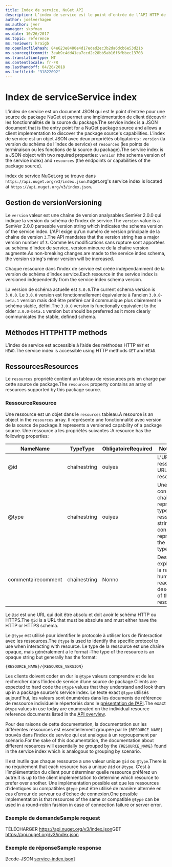 ```yaml
---
title: Index de service, NuGet API
description: L’index de service est le point d’entrée de l’API HTTP de NuGet et énumère les fonctionnalités du serveur.
author: joelverhagen
ms.author: jver
manager: skofman
ms.date: 10/26/2017
ms.topic: reference
ms.reviewer: kraigb
ms.openlocfilehash: 84e623e8480e4d17edad2ec3b2da6dcb6e53d21b
ms.sourcegitcommit: 3eab9c4dd41ea7ccd2c28bb5ab16f6fbbec13708
ms.translationtype: MT
ms.contentlocale: fr-FR
ms.lasthandoff: 04/26/2018
ms.locfileid: "31822092"
---
```

# <a name="service-index"></a><span data-ttu-id="e83c1-103">Index de service</span><span class="sxs-lookup"><span data-stu-id="e83c1-103">Service index</span></span>

<span data-ttu-id="e83c1-104">L’index de service est un document JSON qui est le point d’entrée pour une source de package NuGet et permet une implémentation de client découvrir les fonctionnalités de la source du package.</span><span class="sxs-lookup"><span data-stu-id="e83c1-104">The service index is a JSON document that is the entry point for a NuGet package source and allows a client implementation to discover the package source's capabilities.</span></span> <span data-ttu-id="e83c1-105">L’index de service est un objet JSON avec deux propriétés obligatoires : `version` (la version du schéma de l’index de service) et `resources` (les points de terminaison ou les fonctions de la source du package).</span><span class="sxs-lookup"><span data-stu-id="e83c1-105">The service index is a JSON object with two required properties: `version` (the schema version of the service index) and `resources`  (the endpoints or capabilities of the package source).</span></span>

<span data-ttu-id="e83c1-106">index de service NuGet.org se trouve dans `https://api.nuget.org/v3/index.json`.</span><span class="sxs-lookup"><span data-stu-id="e83c1-106">nuget.org's service index is located at `https://api.nuget.org/v3/index.json`.</span></span>

## <a name="versioning"></a><span data-ttu-id="e83c1-107">Gestion de version</span><span class="sxs-lookup"><span data-stu-id="e83c1-107">Versioning</span></span>

<span data-ttu-id="e83c1-108">Le `version` valeur est une chaîne de version analysables SemVer 2.0.0 qui indique la version du schéma de l’index de service.</span><span class="sxs-lookup"><span data-stu-id="e83c1-108">The `version` value is a SemVer 2.0.0 parseable version string which indicates the schema version of the service index.</span></span> <span data-ttu-id="e83c1-109">L’API exige qu’un numéro de version principale de la chaîne de version `3`.</span><span class="sxs-lookup"><span data-stu-id="e83c1-109">The API mandates that the version string has a major version number of `3`.</span></span> <span data-ttu-id="e83c1-110">Comme les modifications sans rupture sont apportées au schéma d’index de service, version mineure de la chaîne version augmente.</span><span class="sxs-lookup"><span data-stu-id="e83c1-110">As non-breaking changes are made to the service index schema, the version string's minor version will be increased.</span></span>

<span data-ttu-id="e83c1-111">Chaque ressource dans l’index de service est créée indépendamment de la version de schéma d’index service.</span><span class="sxs-lookup"><span data-stu-id="e83c1-111">Each resource in the service index is versioned independently from the service index schema version.</span></span>

<span data-ttu-id="e83c1-112">La version de schéma actuelle est `3.0.0`.</span><span class="sxs-lookup"><span data-stu-id="e83c1-112">The current schema version is `3.0.0`.</span></span> <span data-ttu-id="e83c1-113">Le `3.0.0` version est fonctionnellement équivalente à l’ancien `3.0.0-beta.1` version mais doit être préféré car il communique plus clairement le schéma stable, défini.</span><span class="sxs-lookup"><span data-stu-id="e83c1-113">The `3.0.0` version is functionally equivalent to the older `3.0.0-beta.1` version but should be preferred as it more clearly communicates the stable, defined schema.</span></span>

## <a name="http-methods"></a><span data-ttu-id="e83c1-114">Méthodes HTTP</span><span class="sxs-lookup"><span data-stu-id="e83c1-114">HTTP methods</span></span>

<span data-ttu-id="e83c1-115">L’index de service est accessible à l’aide des méthodes HTTP `GET` et `HEAD`.</span><span class="sxs-lookup"><span data-stu-id="e83c1-115">The service index is accessible using HTTP methods `GET` and `HEAD`.</span></span>

## <a name="resources"></a><span data-ttu-id="e83c1-116">Ressources</span><span class="sxs-lookup"><span data-stu-id="e83c1-116">Resources</span></span>

<span data-ttu-id="e83c1-117">Le `resources` propriété contient un tableau de ressources pris en charge par cette source de package.</span><span class="sxs-lookup"><span data-stu-id="e83c1-117">The `resources` property contains an array of resources supported by this package source.</span></span>

### <a name="resource"></a><span data-ttu-id="e83c1-118">Ressource</span><span class="sxs-lookup"><span data-stu-id="e83c1-118">Resource</span></span>

<span data-ttu-id="e83c1-119">Une ressource est un objet dans le `resources` tableau.</span><span class="sxs-lookup"><span data-stu-id="e83c1-119">A resource is an object in the `resources` array.</span></span> <span data-ttu-id="e83c1-120">Il représente une fonctionnalité avec version de la source de package.</span><span class="sxs-lookup"><span data-stu-id="e83c1-120">It represents a versioned capability of a package source.</span></span> <span data-ttu-id="e83c1-121">Une ressource a les propriétés suivantes :</span><span class="sxs-lookup"><span data-stu-id="e83c1-121">A resource has the following properties:</span></span>

<span data-ttu-id="e83c1-122">Name</span><span class="sxs-lookup"><span data-stu-id="e83c1-122">Name</span></span>          | <span data-ttu-id="e83c1-123">Type</span><span class="sxs-lookup"><span data-stu-id="e83c1-123">Type</span></span>   | <span data-ttu-id="e83c1-124">Obligatoire</span><span class="sxs-lookup"><span data-stu-id="e83c1-124">Required</span></span> | <span data-ttu-id="e83c1-125">Notes</span><span class="sxs-lookup"><span data-stu-id="e83c1-125">Notes</span></span>
------------- | ------ | -------- | -----
@id           | <span data-ttu-id="e83c1-126">chaîne</span><span class="sxs-lookup"><span data-stu-id="e83c1-126">string</span></span> | <span data-ttu-id="e83c1-127">oui</span><span class="sxs-lookup"><span data-stu-id="e83c1-127">yes</span></span>      | <span data-ttu-id="e83c1-128">L’URL de la ressource</span><span class="sxs-lookup"><span data-stu-id="e83c1-128">The URL to the resource</span></span>
@type         | <span data-ttu-id="e83c1-129">chaîne</span><span class="sxs-lookup"><span data-stu-id="e83c1-129">string</span></span> | <span data-ttu-id="e83c1-130">oui</span><span class="sxs-lookup"><span data-stu-id="e83c1-130">yes</span></span>      | <span data-ttu-id="e83c1-131">Une constante de chaîne qui représente le type de ressource</span><span class="sxs-lookup"><span data-stu-id="e83c1-131">A string constant representing the resource type</span></span>
<span data-ttu-id="e83c1-132">commentaire</span><span class="sxs-lookup"><span data-stu-id="e83c1-132">comment</span></span>       | <span data-ttu-id="e83c1-133">chaîne</span><span class="sxs-lookup"><span data-stu-id="e83c1-133">string</span></span> | <span data-ttu-id="e83c1-134">Non</span><span class="sxs-lookup"><span data-stu-id="e83c1-134">no</span></span>       | <span data-ttu-id="e83c1-135">Description explicite de la ressource</span><span class="sxs-lookup"><span data-stu-id="e83c1-135">A human readable description of the resource</span></span>

<span data-ttu-id="e83c1-136">Le `@id` est une URL qui doit être absolu et doit avoir le schéma HTTP ou HTTPS.</span><span class="sxs-lookup"><span data-stu-id="e83c1-136">The `@id` is a URL that must be absolute and must either have the HTTP or HTTPS schema.</span></span>

<span data-ttu-id="e83c1-137">Le `@type` est utilisé pour identifier le protocole à utiliser lors de l’interaction avec les ressources.</span><span class="sxs-lookup"><span data-stu-id="e83c1-137">The `@type` is used to identify the specific protocol to use when interacting with resource.</span></span> <span data-ttu-id="e83c1-138">Le type de la ressource est une chaîne opaque, mais généralement a le format :</span><span class="sxs-lookup"><span data-stu-id="e83c1-138">The type of the resource is an opaque string but generally has the format:</span></span>

    {RESOURCE_NAME}/{RESOURCE_VERSION}

<span data-ttu-id="e83c1-139">Les clients doivent coder en dur le `@type` valeurs comprendre et de les rechercher dans l’index de service d’une source de package.</span><span class="sxs-lookup"><span data-stu-id="e83c1-139">Clients are expected to hard code the `@type` values that they understand and look them up in a package source's service index.</span></span> <span data-ttu-id="e83c1-140">Le texte exact `@type` utilisés aujourd'hui, les valeurs sont énumérées dans les documents de référence de ressource individuelle répertoriés dans le [présentation de l’API](overview.md#resources-and-schema).</span><span class="sxs-lookup"><span data-stu-id="e83c1-140">The exact `@type` values in use today are enumerated on the individual resource reference documents listed in the [API overview](overview.md#resources-and-schema).</span></span>

<span data-ttu-id="e83c1-141">Pour des raisons de cette documentation, la documentation sur les différentes ressources est essentiellement groupée par le `{RESOURCE_NAME}` trouvés dans l’index de service qui est analogue à un regroupement par scénario.</span><span class="sxs-lookup"><span data-stu-id="e83c1-141">For the sake of this documentation, the documentation about different resources will essentially be grouped by the `{RESOURCE_NAME}` found in the service index which is analogous to grouping by scenario.</span></span> 

<span data-ttu-id="e83c1-142">Il est inutile que chaque ressource a une valeur unique `@id` ou `@type`.</span><span class="sxs-lookup"><span data-stu-id="e83c1-142">There is no requirement that each resource has a unique `@id` or `@type`.</span></span> <span data-ttu-id="e83c1-143">C’est à l’implémentation du client pour déterminer quelle ressource préférez un autre.</span><span class="sxs-lookup"><span data-stu-id="e83c1-143">It is up to the client implementation to determine which resource to prefer over another.</span></span> <span data-ttu-id="e83c1-144">Une implémentation possible est que les ressources d’identiques ou compatibles `@type` peut être utilisé de manière alternée en cas d’erreur de serveur ou d’échec de connexion.</span><span class="sxs-lookup"><span data-stu-id="e83c1-144">One possible implementation is that resources of the same or compatible `@type` can be used in a round-robin fashion in case of connection failure or server error.</span></span>

### <a name="sample-request"></a><span data-ttu-id="e83c1-145">Exemple de demande</span><span class="sxs-lookup"><span data-stu-id="e83c1-145">Sample request</span></span>

<span data-ttu-id="e83c1-146">TÉLÉCHARGER https://api.nuget.org/v3/index.json</span><span class="sxs-lookup"><span data-stu-id="e83c1-146">GET https://api.nuget.org/v3/index.json</span></span>

### <a name="sample-response"></a><span data-ttu-id="e83c1-147">Exemple de réponse</span><span class="sxs-lookup"><span data-stu-id="e83c1-147">Sample response</span></span>

[!code-JSON [service-index.json](./_data/service-index.json)]
